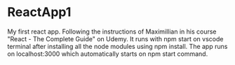 # ReactApp1
My first react app.
Following the instructions of Maximillian in his course "React - The Complete Guide" on Udemy.
It runs with npm start on vscode terminal after installing all the node modules using npm install.
The app runs on localhost:3000 which automatically starts on npm start command.
